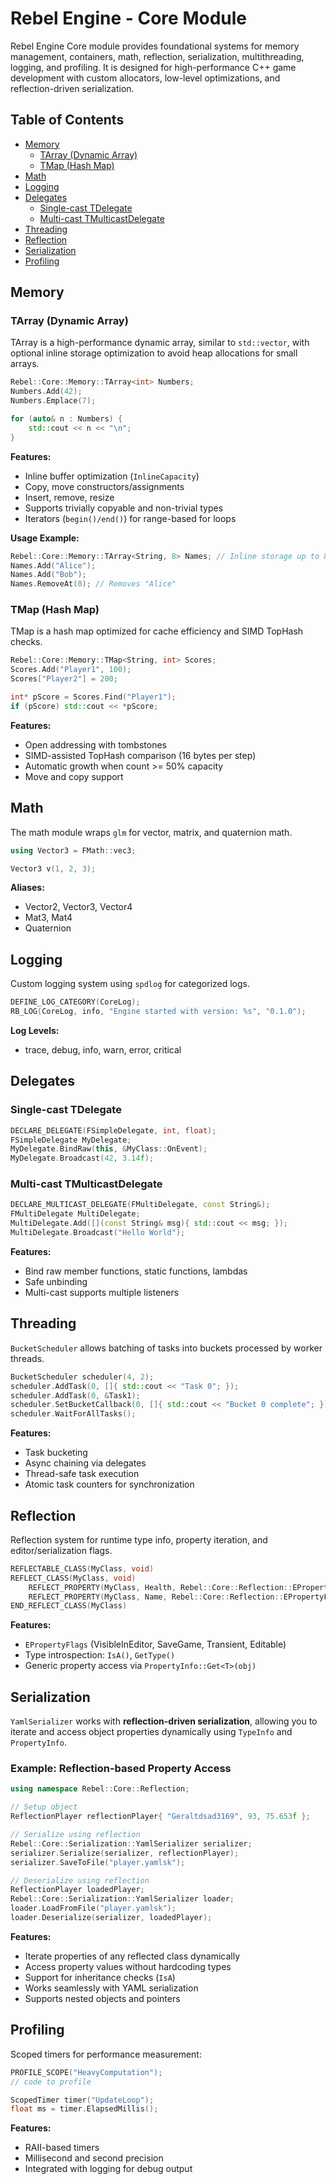 # Rebel Engine - Core Module

Rebel Engine Core module provides foundational systems for memory management, containers, math, reflection, serialization, multithreading, logging, and profiling. It is designed for high-performance C++ game development with custom allocators, low-level optimizations, and reflection-driven serialization.

## Table of Contents

- [Memory](#memory)
  - [TArray (Dynamic Array)](#tarray-dynamic-array)
  - [TMap (Hash Map)](#tmap-hash-map)
- [Math](#math)
- [Logging](#logging)
- [Delegates](#delegates)
  - [Single-cast TDelegate](#single-cast-tdelegate)
  - [Multi-cast TMulticastDelegate](#multi-cast-tmulticastdelegate)
- [Threading](#threading)
- [Reflection](#reflection)
- [Serialization](#serialization)
- [Profiling](#profiling)

## Memory

### TArray (Dynamic Array)

TArray is a high-performance dynamic array, similar to `std::vector`, with optional inline storage optimization to avoid heap allocations for small arrays.

```cpp
Rebel::Core::Memory::TArray<int> Numbers;
Numbers.Add(42);
Numbers.Emplace(7);

for (auto& n : Numbers) {
    std::cout << n << "\n";
}
```

**Features:**

- Inline buffer optimization (`InlineCapacity`)
- Copy, move constructors/assignments
- Insert, remove, resize
- Supports trivially copyable and non-trivial types
- Iterators (`begin()/end()`) for range-based for loops

**Usage Example:**

```cpp
Rebel::Core::Memory::TArray<String, 8> Names; // Inline storage up to 8 strings
Names.Add("Alice");
Names.Add("Bob");
Names.RemoveAt(0); // Removes "Alice"
```

### TMap (Hash Map)

TMap is a hash map optimized for cache efficiency and SIMD TopHash checks.

```cpp
Rebel::Core::Memory::TMap<String, int> Scores;
Scores.Add("Player1", 100);
Scores["Player2"] = 200;

int* pScore = Scores.Find("Player1");
if (pScore) std::cout << *pScore;
```

**Features:**

- Open addressing with tombstones
- SIMD-assisted TopHash comparison (16 bytes per step)
- Automatic growth when count >= 50% capacity
- Move and copy support

## Math

The math module wraps `glm` for vector, matrix, and quaternion math.

```cpp
using Vector3 = FMath::vec3;

Vector3 v(1, 2, 3);
```

**Aliases:**

- Vector2, Vector3, Vector4
- Mat3, Mat4
- Quaternion

## Logging

Custom logging system using `spdlog` for categorized logs.

```cpp
DEFINE_LOG_CATEGORY(CoreLog);
RB_LOG(CoreLog, info, "Engine started with version: %s", "0.1.0");
```

**Log Levels:**
- trace, debug, info, warn, error, critical

## Delegates

### Single-cast TDelegate

```cpp
DECLARE_DELEGATE(FSimpleDelegate, int, float);
FSimpleDelegate MyDelegate;
MyDelegate.BindRaw(this, &MyClass::OnEvent);
MyDelegate.Broadcast(42, 3.14f);
```

### Multi-cast TMulticastDelegate

```cpp
DECLARE_MULTICAST_DELEGATE(FMultiDelegate, const String&);
FMultiDelegate MultiDelegate;
MultiDelegate.Add([](const String& msg){ std::cout << msg; });
MultiDelegate.Broadcast("Hello World");
```

**Features:**

- Bind raw member functions, static functions, lambdas
- Safe unbinding
- Multi-cast supports multiple listeners

## Threading

`BucketScheduler` allows batching of tasks into buckets processed by worker threads.

```cpp
BucketScheduler scheduler(4, 2);
scheduler.AddTask(0, []{ std::cout << "Task 0"; });
scheduler.AddTask(0, &Task1);
scheduler.SetBucketCallback(0, []{ std::cout << "Bucket 0 complete"; });
scheduler.WaitForAllTasks();
```

**Features:**

- Task bucketing
- Async chaining via delegates
- Thread-safe task execution
- Atomic task counters for synchronization

## Reflection

Reflection system for runtime type info, property iteration, and editor/serialization flags.

```cpp
REFLECTABLE_CLASS(MyClass, void)
REFLECT_CLASS(MyClass, void)
    REFLECT_PROPERTY(MyClass, Health, Rebel::Core::Reflection::EPropertyFlags::SaveGame)
    REFLECT_PROPERTY(MyClass, Name, Rebel::Core::Reflection::EPropertyFlags::Editable)
END_REFLECT_CLASS(MyClass)
```

**Features:**

- `EPropertyFlags` (VisibleInEditor, SaveGame, Transient, Editable)
- Type introspection: `IsA()`, `GetType()`
- Generic property access via `PropertyInfo::Get<T>(obj)`

## Serialization

`YamlSerializer` works with **reflection-driven serialization**, allowing you to iterate and access object properties dynamically using `TypeInfo` and `PropertyInfo`.

### Example: Reflection-based Property Access

```cpp
using namespace Rebel::Core::Reflection;

// Setup object
ReflectionPlayer reflectionPlayer{ "Geraltdsad3169", 93, 75.653f };

// Serialize using reflection
Rebel::Core::Serialization::YamlSerializer serializer;
serializer.Serialize(serializer, reflectionPlayer);
serializer.SaveToFile("player.yamlsk");

// Deserialize using reflection
ReflectionPlayer loadedPlayer;
Rebel::Core::Serialization::YamlSerializer loader;
loader.LoadFromFile("player.yamlsk");
loader.Deserialize(serializer, loadedPlayer);
```

**Features:**

* Iterate properties of any reflected class dynamically
* Access property values without hardcoding types
* Support for inheritance checks (`IsA`)
* Works seamlessly with YAML serialization
* Supports nested objects and pointers


## Profiling

Scoped timers for performance measurement:

```cpp
PROFILE_SCOPE("HeavyComputation");
// code to profile

ScopedTimer timer("UpdateLoop");
float ms = timer.ElapsedMillis();
```

**Features:**

- RAII-based timers
- Millisecond and second precision
- Integrated with logging for debug output

